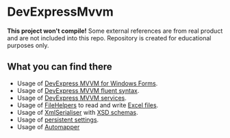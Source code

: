 # DevExpressMvvm

**This project won't compile!**
Some external references are from real product and are not included into this repo. Repository is created for educational purposes only.

## What you can find there
- Usage of [DevExpress MVVM for Windows Forms](https://docs.devexpress.com/WindowsForms/113955/build-an-application/winforms-mvvm).
- Usage of [DevExpress MVVM fluent syntax](https://docs.devexpress.com/WindowsForms/117019/build-an-application/winforms-mvvm/concepts/fluent-api-support).
- Usage of [DevExpress MVVM services](https://docs.devexpress.com/WindowsForms/113971/build-an-application/winforms-mvvm/concepts/services).
- Usage of [FileHelpers](https://www.filehelpers.net/) to read and write [Excel files](https://www.nuget.org/packages/FileHelpers.ExcelNPOIStorage/).
- Usage of [XmlSerialiser](https://docs.microsoft.com/en-us/dotnet/api/system.xml.serialization.xmlserializer) with [XSD schemas](https://docs.microsoft.com/en-us/dotnet/standard/serialization/xml-schema-def-tool-gen).
- Usage of [persistent settings](https://docs.microsoft.com/en-us/dotnet/desktop/winforms/advanced/how-to-write-user-settings-at-run-time-with-csharp?view=netframeworkdesktop-4.8).
- Usage of [Automapper](https://automapper.org/)